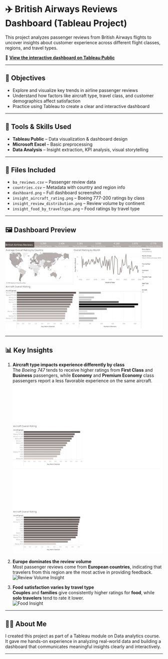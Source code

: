 # ✈️ British Airways Reviews Dashboard (Tableau Project)

This project analyzes passenger reviews from British Airways flights to uncover insights about customer experience across different flight classes, regions, and travel types.

🔗 **[View the interactive dashboard on Tableau Public](https://public.tableau.com/app/profile/shir.shitrit/viz/BAReviews_17448289607320/Dashboard1?publish=yes)**

---

## 📌 Objectives

- Explore and visualize key trends in airline passenger reviews  
- Understand how factors like aircraft type, travel class, and customer demographics affect satisfaction  
- Practice using Tableau to create a clear and interactive dashboard

---

## 🧰 Tools & Skills Used

- **Tableau Public** – Data visualization & dashboard design  
- **Microsoft Excel** – Basic preprocessing  
- **Data Analysis** – Insight extraction, KPI analysis, visual storytelling

---

## 📁 Files Included

- `ba_reviews.csv` – Passenger review data  
- `countries.csv` – Metadata with country and region info  
- `dashboard.png` – Full dashboard screenshot  
- `insight_aircraft_rating.png` – Boeing 777-200 ratings by class  
- `insight_review_distribution.png` – Review volume by continent  
- `insight_food_by_traveltype.png` – Food ratings by travel type

---

## 🖼️ Dashboard Preview

![Full Dashboard](dashboard.png)

---

## 📊 Key Insights

1. **Aircraft type impacts experience differently by class**  
   The *Boeing 747* tends to receive higher ratings from **First Class** and **Business** passengers, while **Economy** and **Premium Economy** class passengers report a less favorable experience on the same aircraft.  
   ![Aircraft Insight](aircraft_rating_business_firstclass.png)
   ![Aircraft Insight](aircraft_rating_economy_premiumeconomy.png)


3. **Europe dominates the review volume**  
   Most passenger reviews come from **European countries**, indicating that travelers from this region are the most active in providing feedback.  
   ![Review Volume Insight](insight_review_distribution.png)

4. **Food satisfaction varies by travel type**  
   **Couples** and **families** give consistently higher ratings for **food**, while **solo travelers** tend to rate it lower.  
   ![Food Insight](insight_food_by_traveltype.png)

---

## 👩‍💻 About Me

I created this project as part of a Tableau module on Data analytics course.  
It gave me hands-on experience in analyzing real-world data and building a dashboard that communicates meaningful insights clearly and interactively.

---
